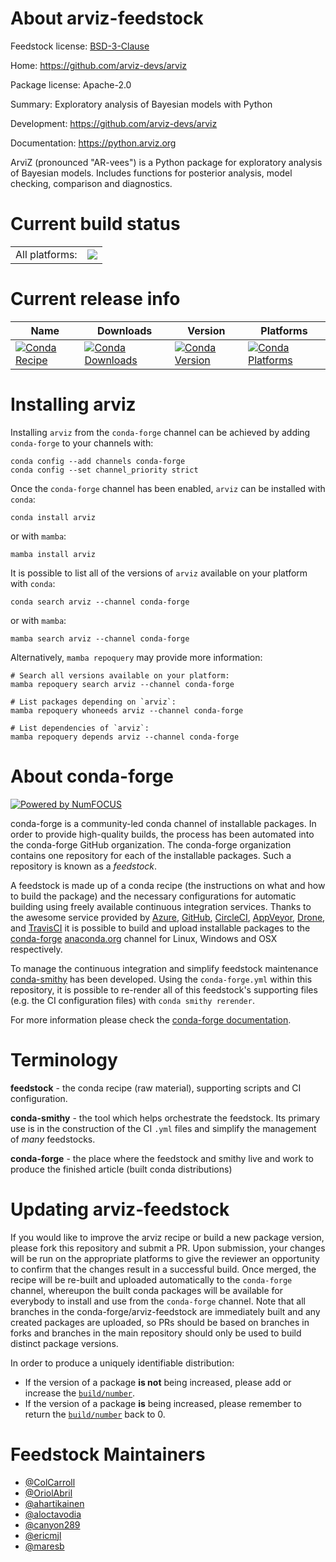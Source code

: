 About arviz-feedstock
=====================

Feedstock license: [BSD-3-Clause](https://github.com/conda-forge/arviz-feedstock/blob/main/LICENSE.txt)

Home: https://github.com/arviz-devs/arviz

Package license: Apache-2.0

Summary: Exploratory analysis of Bayesian models with Python

Development: https://github.com/arviz-devs/arviz

Documentation: https://python.arviz.org

ArviZ (pronounced "AR-vees") is a Python package for exploratory analysis
of Bayesian models. Includes functions for posterior analysis, model
checking, comparison and diagnostics.


Current build status
====================


<table><tr><td>All platforms:</td>
    <td>
      <a href="https://dev.azure.com/conda-forge/feedstock-builds/_build/latest?definitionId=6787&branchName=main">
        <img src="https://dev.azure.com/conda-forge/feedstock-builds/_apis/build/status/arviz-feedstock?branchName=main">
      </a>
    </td>
  </tr>
</table>

Current release info
====================

| Name | Downloads | Version | Platforms |
| --- | --- | --- | --- |
| [![Conda Recipe](https://img.shields.io/badge/recipe-arviz-green.svg)](https://anaconda.org/conda-forge/arviz) | [![Conda Downloads](https://img.shields.io/conda/dn/conda-forge/arviz.svg)](https://anaconda.org/conda-forge/arviz) | [![Conda Version](https://img.shields.io/conda/vn/conda-forge/arviz.svg)](https://anaconda.org/conda-forge/arviz) | [![Conda Platforms](https://img.shields.io/conda/pn/conda-forge/arviz.svg)](https://anaconda.org/conda-forge/arviz) |

Installing arviz
================

Installing `arviz` from the `conda-forge` channel can be achieved by adding `conda-forge` to your channels with:

```
conda config --add channels conda-forge
conda config --set channel_priority strict
```

Once the `conda-forge` channel has been enabled, `arviz` can be installed with `conda`:

```
conda install arviz
```

or with `mamba`:

```
mamba install arviz
```

It is possible to list all of the versions of `arviz` available on your platform with `conda`:

```
conda search arviz --channel conda-forge
```

or with `mamba`:

```
mamba search arviz --channel conda-forge
```

Alternatively, `mamba repoquery` may provide more information:

```
# Search all versions available on your platform:
mamba repoquery search arviz --channel conda-forge

# List packages depending on `arviz`:
mamba repoquery whoneeds arviz --channel conda-forge

# List dependencies of `arviz`:
mamba repoquery depends arviz --channel conda-forge
```


About conda-forge
=================

[![Powered by
NumFOCUS](https://img.shields.io/badge/powered%20by-NumFOCUS-orange.svg?style=flat&colorA=E1523D&colorB=007D8A)](https://numfocus.org)

conda-forge is a community-led conda channel of installable packages.
In order to provide high-quality builds, the process has been automated into the
conda-forge GitHub organization. The conda-forge organization contains one repository
for each of the installable packages. Such a repository is known as a *feedstock*.

A feedstock is made up of a conda recipe (the instructions on what and how to build
the package) and the necessary configurations for automatic building using freely
available continuous integration services. Thanks to the awesome service provided by
[Azure](https://azure.microsoft.com/en-us/services/devops/), [GitHub](https://github.com/),
[CircleCI](https://circleci.com/), [AppVeyor](https://www.appveyor.com/),
[Drone](https://cloud.drone.io/welcome), and [TravisCI](https://travis-ci.com/)
it is possible to build and upload installable packages to the
[conda-forge](https://anaconda.org/conda-forge) [anaconda.org](https://anaconda.org/)
channel for Linux, Windows and OSX respectively.

To manage the continuous integration and simplify feedstock maintenance
[conda-smithy](https://github.com/conda-forge/conda-smithy) has been developed.
Using the ``conda-forge.yml`` within this repository, it is possible to re-render all of
this feedstock's supporting files (e.g. the CI configuration files) with ``conda smithy rerender``.

For more information please check the [conda-forge documentation](https://conda-forge.org/docs/).

Terminology
===========

**feedstock** - the conda recipe (raw material), supporting scripts and CI configuration.

**conda-smithy** - the tool which helps orchestrate the feedstock.
                   Its primary use is in the construction of the CI ``.yml`` files
                   and simplify the management of *many* feedstocks.

**conda-forge** - the place where the feedstock and smithy live and work to
                  produce the finished article (built conda distributions)


Updating arviz-feedstock
========================

If you would like to improve the arviz recipe or build a new
package version, please fork this repository and submit a PR. Upon submission,
your changes will be run on the appropriate platforms to give the reviewer an
opportunity to confirm that the changes result in a successful build. Once
merged, the recipe will be re-built and uploaded automatically to the
`conda-forge` channel, whereupon the built conda packages will be available for
everybody to install and use from the `conda-forge` channel.
Note that all branches in the conda-forge/arviz-feedstock are
immediately built and any created packages are uploaded, so PRs should be based
on branches in forks and branches in the main repository should only be used to
build distinct package versions.

In order to produce a uniquely identifiable distribution:
 * If the version of a package **is not** being increased, please add or increase
   the [``build/number``](https://docs.conda.io/projects/conda-build/en/latest/resources/define-metadata.html#build-number-and-string).
 * If the version of a package **is** being increased, please remember to return
   the [``build/number``](https://docs.conda.io/projects/conda-build/en/latest/resources/define-metadata.html#build-number-and-string)
   back to 0.

Feedstock Maintainers
=====================

* [@ColCarroll](https://github.com/ColCarroll/)
* [@OriolAbril](https://github.com/OriolAbril/)
* [@ahartikainen](https://github.com/ahartikainen/)
* [@aloctavodia](https://github.com/aloctavodia/)
* [@canyon289](https://github.com/canyon289/)
* [@ericmjl](https://github.com/ericmjl/)
* [@maresb](https://github.com/maresb/)

